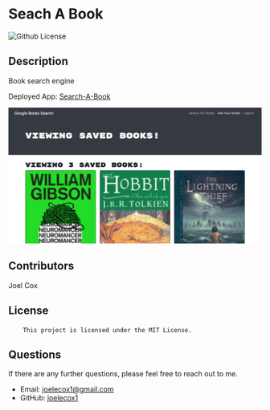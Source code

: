 # Seach A Book
  ![Github License](https://img.shields.io/badge/license-MIT-green)
  
  ## Description
  
  Book search engine 

  Deployed App: [Search-A-Book](https://joel-cox-search-a-book.herokuapp.com/)

  ![Screenshot of final product](./client/src/assets/search-a-book.png)

  ## Contributors

  Joel Cox

  ## License
      
        This project is licensed under the MIT License.

  ## Questions

  If there are any further questions, please feel free to reach out to me. 

  - Email: joelecox1@gmail.com
  - GitHub: [joelecox1](https://github.com/joelecox1)